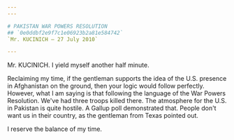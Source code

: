 ```yaml
---
---

# PAKISTAN WAR POWERS RESOLUTION
## `0e0ddbf2e9f7c1e06923b2a81e584742`
`Mr. KUCINICH — 27 July 2010`

---
```



Mr. KUCINICH. I yield myself another half minute.

Reclaiming my time, if the gentleman supports the idea of the U.S. 
presence in Afghanistan on the ground, then your logic would follow 
perfectly. However, what I am saying is that following the language of 
the War Powers Resolution. We've had three troops killed there. The 
atmosphere for the U.S. in Pakistan is quite hostile. A Gallup poll 
demonstrated that. People don't want us in their country, as the 
gentleman from Texas pointed out.

I reserve the balance of my time.